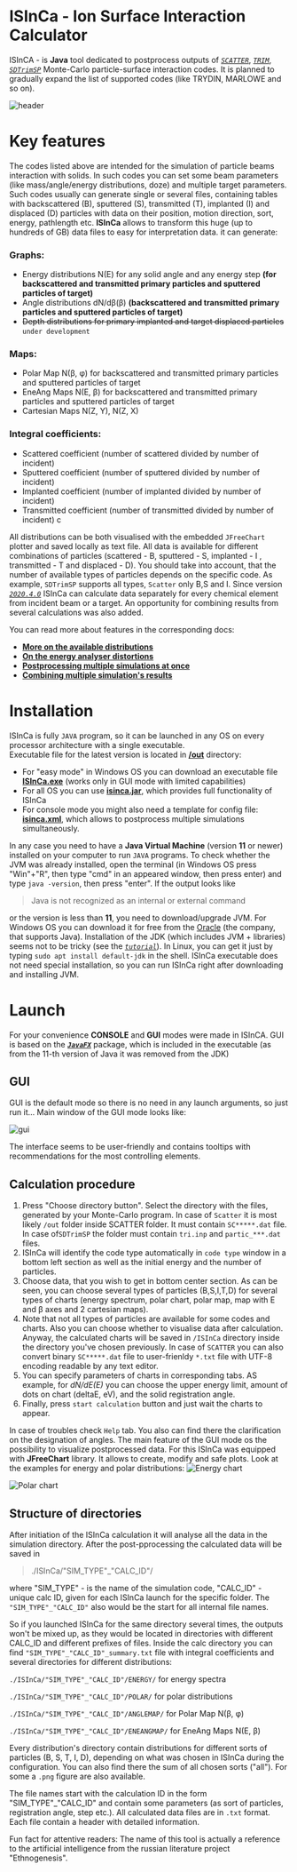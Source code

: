 # ISInCa - Ion Surface Interaction Calculator

ISInCA - is **Java** tool dedicated to postprocess outputs of
*[`SCATTER`](https://www.sciencedirect.com/science/article/pii/S0042207X00001366)*, *[`TRIM`](http://www.srim.org/)*, *[`SDTrimSP`](https://pure.mpg.de/rest/items/item_3026474_2/component/file_3026477/content)* Monte-Carlo particle-surface interaction codes. 
It is planned to gradually expand the list of supported codes (like TRYDIN, MARLOWE and so on).

![header](https://github.com/mauveferret/ISInCa/blob/master/docs/pics/header.png?raw=true)
 
# Key features

 The codes listed above are intended for the simulation of  particle beams interaction with solids. 
 In such codes you can set some beam parameters (like mass/angle/energy distributions, doze) and 
 multiple target parameters. Such codes usually can generate single or several files, containing tables 
 with backscattered (B), sputtered (S), transmitted (T), implanted (I) and displaced (D) particles with 
 data on their position, motion direction, sort, energy, pathlength etc. **ISInCa** allows to transform 
 this huge (up to hundreds of GB) data files to easy for interpretation data. it can generate:

### **Graphs:**
 - Energy distributions N(E) for any solid angle and any energy step 
**(for backscattered and transmitted primary particles and sputtered particles of target)**
 - Angle distributions dN/dβ(β) **(backscattered and transmitted primary particles and sputtered particles of target)**
 - ~~Depth distributions for primary implanted and target displaced particles~~ `under development`
 
### **Maps:**
 - Polar Map N(β, φ) for backscattered and transmitted primary particles and sputtered particles of target
 - EneAng Maps N(E, β) for backscattered and transmitted primary particles and sputtered particles of target
 - Cartesian Maps N(Z, Y), N(Z, X)

### **Integral coefficients:**
   - Scattered coefficient (number of scattered divided by number of incident)
   - Sputtered coefficient (number of sputtered divided by number of incident)
   - Implanted coefficient (number of implanted divided by number of incident)
   - Transmitted coefficient (number of transmitted divided by number of incident)
c

All distributions can be both visualised with the embedded `JFreeChart` plotter and saved locally as text file. All data is available for different combinations of particles (scattered - B, sputtered - S, implanted - I ,
transmitted - T  and displaced - D). 
You should take into account, that the number of available types of particles
depends on the specific code. As example, `SDTrimSP` supports all types, `Scatter` only B,S and I.
Since version *[`2020.4.0`](https://github.com/mauveferret/ISInCa/commit/d3d1506027f252289089755e8020599890d4b4ca)* ISInCa can calculate data separately for every chemical element from incident beam or a target. 
An opportunity for combining results from several calculations was also added.

You can read more about features in the corresponding docs:

 - **[More on the available distributions](https://github.com/mauveferret/ISInCa/tree/master/docs/distributions.md)**
 -  **[On the energy analyser distortions](https://github.com/mauveferret/ISInCa/tree/master/docs/energy_spectra_distortions.md)**
 -  **[Postprocessing multiple simulations at once](https://github.com/mauveferret/ISInCa/tree/master/docs/console_mode.md)**
 -  **[Combining multiple simulation's results](https://github.com/mauveferret/ISInCa/tree/master/docs/simulations_combination.md)**

# Installation
ISInCa is fully `JAVA`  program, so it can be launched in any OS on every processor architecture with a single executable.  
Executable file for the latest version is located in **[/out](https://github.com/mauveferret/ISInCa/tree/master/out)** directory:
- For "easy mode" in Windows OS you can download an executable file **[ISInCa.exe](https://github.com/mauveferret/ISInCa/blob/master/out/ISInCa.exe)** (works only in GUI mode  with limited capabilities)
- For all OS you can use **[isinca.jar](https://github.com/mauveferret/ISInCa/blob/master/out/ISInCa.jar)**, which provides full functionality of ISInCa
- For console mode you might also need a template for config file: **[isinca.xml](https://github.com/mauveferret/ISInCa/blob/master/out/isinca.xml)**, which allows to postprocess multiple simulations simultaneously.

In any case you need to have a **Java Virtual Machine** (version **11** or newer) installed on your computer to run `JAVA` programs.
To check whether the JVM was already installed, open the terminal (in Windows OS press "Win"+"R", then type "cmd" in an appeared window, then press enter) and type `java -version`, then press "enter". If the output looks like 
> Java is not recognized as an internal or external command

or the version is less than **11**, you need to download/upgrade JVM. For Windows OS you can  download it for free  from the [Oracle](https://www.oracle.com/java/technologies/javase-jdk11-downloads.html) (the company, that supports Java). 
Installation of the JDK (which includes JVM + libraries) seems not to be tricky (see the *[`tutorial`](https://docs.oracle.com/javase/9/install/installation-jdk-and-jre-microsoft-windows-platforms.htm#JSJIG-GUID-2B9D2A17-176B-4BC8-AE2D-FD884161C958)*). 
In Linux, you can get it just by typing `sudo apt install default-jdk` in the shell. 
ISInCa executable does not need special installation, so you can run ISInCa right after downloading and installing JVM.

# Launch

For your convenience **CONSOLE** and **GUI** modes were made in ISInCA. GUI is based on the ***[`JavaFX`](https://openjfx.io/)*** package, which is included in the executable (as from the 11-th version of Java it was removed from the JDK)

## GUI

GUI is the default mode so there is no need in any launch arguments, so just run it... Main window of the GUI mode looks like:

![gui](https://github.com/mauveferret/ISInCa/blob/master/docs/pics/gui_main.png?raw=true)

The interface seems to be user-friendly and contains tooltips with recommendations for the most controlling elements.

## Calculation procedure

1. Press "Choose directory button". Select the directory with the files, generated by your Monte-Carlo program. In case of `Scatter` it is most likely `/out`  folder inside SCATTER folder. It must contain 
`SC*****.dat` file. In case of`SDTrimSP` the folder must contain `tri.inp` and `partic_***.dat` files. 
2. ISInCa  will identify the code type automatically in `code type` window in a bottom left section as well as the initial energy and the number of particles.
3. Choose data, that you wish to get in bottom center section. As can be seen, you can choose several types of particles (B,S,I,T,D) 
for several types of charts (energy spectrum, polar chart, polar map,  map with E and β axes and 2 cartesian maps).
4. Note that not all types of particles are available for some codes and charts. Also you can choose whether to visualise data after calculation. Anyway, the calculated charts will be saved in `/ISInCa` directory inside the directory you've chosen previously. In case of `SCATTER` you can also convert binary `SC*****.dat` file to user-frienldy `*.txt` file with UTF-8 encoding readable by any text editor.
5. You can specify parameters of charts in corresponding tabs. AS example, for *dN/dE(E)* you can choose the upper energy limit, amount of dots on chart (deltaE, eV), and the solid registration angle.
6. Finally, press `start calculation` button and just wait  the charts to appear.

In case of troubles check `Help` tab. You also can find there the clarification on the designation of angles.
The main feature of the GUI mode os the possibility to visualize postprocessed data. 
For this ISInCa was equipped with **JFreeChart** library. 
It allows to create, modify and safe plots. Look at the examples for energy and polar distributions:
![Energy chart](https://github.com/mauveferret/ISInCa/blob/master/docs/pics/energy_spectrum3.png?raw=true)

![Polar chart](https://github.com/mauveferret/ISInCa/blob/master/docs/pics/polar_spectrum.png?raw=true)


## Structure of directories

After initiation of the ISInCa calculation it will analyse all the data in the simulation directory.
After the post-pprocessing the calculated data will be saved in 

>./ISInCa/"SIM_TYPE"_"CALC_ID"/

where "SIM_TYPE" - is the name of the simulation code, "CALC_ID" - unique calc ID, given for each ISInCa launch
for the specific folder. The `"SIM_TYPE"_"CALC_ID"` also would be the start for all internal file names.

So if you launched ISInCa for the same directory several times, the outputs won't be mixed up, as they would
be located in directories with different CALC_ID and different prefixes of files.
Inside the calc directory you can find `"SIM_TYPE"_"CALC_ID"_summary.txt` file with  integral coefficients
and several directories for different distributions:

`./ISInCa/"SIM_TYPE"_"CALC_ID"/ENERGY/` for energy spectra

`./ISInCa/"SIM_TYPE"_"CALC_ID"/POLAR/` for polar distributions

`./ISInCa/"SIM_TYPE"_"CALC_ID"/ANGLEMAP/` for Polar Map N(β, φ)

`./ISInCa/"SIM_TYPE"_"CALC_ID"/ENEANGMAP/` for EneAng Maps N(E, β)

Every distribution's directory contain distributions for different sorts of particles (B, S, T, I, D),
depending on what was chosen in ISInCa during the configuration.
You can also find there the sum of all chosen sorts ("all"). For some a `.png` figure are also available.

The file names start with the calculation ID in the form "SIM_TYPE"_"CALC_ID" and contain
some parameters (as sort of particles, registration angle, step etc.).
All calculated data files are in `.txt` format. Each file contain a header with detailed information.

Fun fact for attentive readers: The name of this tool is actually a reference to the artificial 
intelligence from the russian literature project "Ethnogenesis".

